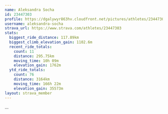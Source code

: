```yaml
---
name: Aleksandra Socha
id: 23447303
profile: https://dgalywyr863hv.cloudfront.net/pictures/athletes/23447303/14745546/4/large.jpg
username: aleksandra-socha
strava_url: https://www.strava.com/athletes/23447303
stats:
  biggest_ride_distance: 117.89km
  biggest_climb_elevation_gain: 1102.6m
  recent_ride_totals:
    count: 11
    distance: 295.75km
    moving_time: 10h 09m
    elevation_gain: 1762m
  ytd_ride_totals:
    count: 76
    distance: 3164km
    moving_time: 166h 22m
    elevation_gain: 35573m
layout: strava_member
--- 
```

...

